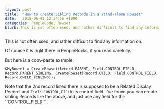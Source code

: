 ```yaml
---
layout: post
title:  "How to Create Sibling Records in a Stand-alone Rowset"
date:   2018-06-01 12:34:56 +1000
categories: PeopleCode, Rowset
blurb: This is not often used, and rather difficult to find any information on.
---
```


This is not often used, and rather difficult to find any information on.

Of course it *is* right there in PeopleBooks, if you read carefully.

But here is a copy-paste example:

```&MyRowset = CreateRowset(Record.PARENT, Field.CONTROL_FIELD, Record.PARENT_SIBLING, CreateRowset(Record.CHILD, Field.CONTROL_FIELD, Record.CHILD_SIBLING));```

Note that the 2nd record listed there is supposed to be a Related Display Record, and ```Field.CONTROL_FIELD``` its control field. I've found you can create sibling Records like the above, and just use any field for the ``CONTROL_FIELD```.
